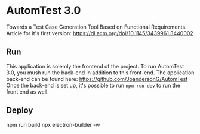 
# AutomTest 3.0
Towards a Test Case Generation Tool Based on Functional Requirements. Article for it's first version:
https://dl.acm.org/doi/10.1145/3439961.3440002

## Run
This application is solemly the frontend of the project. To run AutomTest 3.0, you mush run the back-end in addition to this front-end.
The application back-end can be found here: <https://github.com/JoandersonG/AutomTest>
Once the back-end is set up, it's possible to run `npm run dev` to run the front'end as well.


## Deploy
npm run build
npx electron-builder -w

